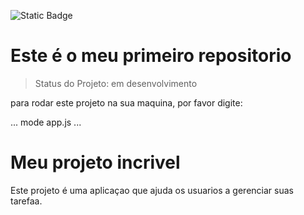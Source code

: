 ![Static Badge](https://img.shields.io/badge/STATUS-DESENVOLVIMENTO-green)

<h1> Este é o meu primeiro repositorio</h1>

> Status do Projeto: em desenvolvimento 

para rodar este projeto na sua maquina, por favor digite:

...
mode app.js
...

# Meu projeto incrivel 
Este projeto é uma aplicaçao que ajuda os usuarios a gerenciar suas tarefaa.



